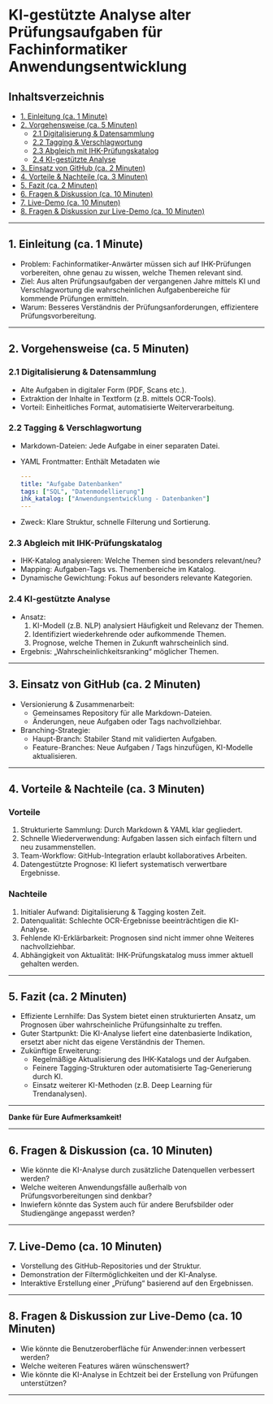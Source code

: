 # KI-gestützte Analyse alter Prüfungsaufgaben für Fachinformatiker Anwendungsentwicklung

## Inhaltsverzeichnis

- [1. Einleitung (ca. 1 Minute)](#1-einleitung-ca-1-minute)
- [2. Vorgehensweise (ca. 5 Minuten)](#2-vorgehensweise-ca-5-minuten)
  - [2.1 Digitalisierung & Datensammlung](#21-digitalisierung--datensammlung)
  - [2.2 Tagging & Verschlagwortung](#22-tagging--verschlagwortung)
  - [2.3 Abgleich mit IHK-Prüfungskatalog](#23-abgleich-mit-ihk-prüfungskatalog)
  - [2.4 KI-gestützte Analyse](#24-ki-gestützte-analyse)
- [3. Einsatz von GitHub (ca. 2 Minuten)](#3-einsatz-von-github-ca-2-minuten)
- [4. Vorteile & Nachteile (ca. 3 Minuten)](#4-vorteile--nachteile-ca-3-minuten)
- [5. Fazit (ca. 2 Minuten)](#5-fazit-ca-2-minuten)
- [6. Fragen & Diskussion (ca. 10 Minuten)](#6-fragen--diskussion-ca-10-minuten)
- [7. Live-Demo (ca. 10 Minuten)](#7-live-demo-ca-10-minuten)
- [8. Fragen & Diskussion zur Live-Demo (ca. 10 Minuten)](#8-fragen--diskussion-zur-live-demo-ca-10-minuten)

---

## 1. Einleitung (ca. 1 Minute)

- Problem: Fachinformatiker-Anwärter müssen sich auf IHK-Prüfungen vorbereiten, ohne genau zu wissen, welche Themen relevant sind.
- Ziel: Aus alten Prüfungsaufgaben der vergangenen Jahre mittels KI und Verschlagwortung die wahrscheinlichen Aufgabenbereiche für kommende Prüfungen ermitteln.
- Warum: Besseres Verständnis der Prüfungsanforderungen, effizientere Prüfungsvorbereitung.

---

## 2. Vorgehensweise (ca. 5 Minuten)

### 2.1 Digitalisierung & Datensammlung

- Alte Aufgaben in digitaler Form (PDF, Scans etc.).
- Extraktion der Inhalte in Textform (z.B. mittels OCR-Tools).
- Vorteil: Einheitliches Format, automatisierte Weiterverarbeitung.

### 2.2 Tagging & Verschlagwortung

- Markdown-Dateien: Jede Aufgabe in einer separaten Datei.
- YAML Frontmatter: Enthält Metadaten wie

  ```yaml
  ---
  title: "Aufgabe Datenbanken"
  tags: ["SQL", "Datenmodellierung"]
  ihk_katalog: ["Anwendungsentwicklung - Datenbanken"]
  ---
  ```

- Zweck: Klare Struktur, schnelle Filterung und Sortierung.

### 2.3 Abgleich mit IHK-Prüfungskatalog

- IHK-Katalog analysieren: Welche Themen sind besonders relevant/neu?
- Mapping: Aufgaben-Tags vs. Themenbereiche im Katalog.
- Dynamische Gewichtung: Fokus auf besonders relevante Kategorien.

### 2.4 KI-gestützte Analyse

- Ansatz:
  1. KI-Modell (z.B. NLP) analysiert Häufigkeit und Relevanz der Themen.
  2. Identifiziert wiederkehrende oder aufkommende Themen.
  3. Prognose, welche Themen in Zukunft wahrscheinlich sind.
- Ergebnis: „Wahrscheinlichkeitsranking“ möglicher Themen.

---

## 3. Einsatz von GitHub (ca. 2 Minuten)

- Versionierung & Zusammenarbeit:
  - Gemeinsames Repository für alle Markdown-Dateien.
  - Änderungen, neue Aufgaben oder Tags nachvollziehbar.
- Branching-Strategie:
  - Haupt-Branch: Stabiler Stand mit validierten Aufgaben.
  - Feature-Branches: Neue Aufgaben / Tags hinzufügen, KI-Modelle aktualisieren.

---

## 4. Vorteile & Nachteile (ca. 3 Minuten)

### Vorteile

1. Strukturierte Sammlung: Durch Markdown & YAML klar gegliedert.
2. Schnelle Wiederverwendung: Aufgaben lassen sich einfach filtern und neu zusammenstellen.
3. Team-Workflow: GitHub-Integration erlaubt kollaboratives Arbeiten.
4. Datengestützte Prognose: KI liefert systematisch verwertbare Ergebnisse.

### Nachteile

1. Initialer Aufwand: Digitalisierung & Tagging kosten Zeit.
2. Datenqualität: Schlechte OCR-Ergebnisse beeinträchtigen die KI-Analyse.
3. Fehlende KI-Erklärbarkeit: Prognosen sind nicht immer ohne Weiteres nachvollziehbar.
4. Abhängigkeit von Aktualität: IHK-Prüfungskatalog muss immer aktuell gehalten werden.

---

## 5. Fazit (ca. 2 Minuten)

- Effiziente Lernhilfe: Das System bietet einen strukturierten Ansatz, um Prognosen über wahrscheinliche Prüfungsinhalte zu treffen.
- Guter Startpunkt: Die KI-Analyse liefert eine datenbasierte Indikation, ersetzt aber nicht das eigene Verständnis der Themen.
- Zukünftige Erweiterung:
  - Regelmäßige Aktualisierung des IHK-Katalogs und der Aufgaben.
  - Feinere Tagging-Strukturen oder automatisierte Tag-Generierung durch KI.
  - Einsatz weiterer KI-Methoden (z.B. Deep Learning für Trendanalysen).

---

**Danke für Eure Aufmerksamkeit!**

---

## 6. Fragen & Diskussion (ca. 10 Minuten)

- Wie könnte die KI-Analyse durch zusätzliche Datenquellen verbessert werden?
- Welche weiteren Anwendungsfälle außerhalb von Prüfungsvorbereitungen sind denkbar?
- Inwiefern könnte das System auch für andere Berufsbilder oder Studiengänge angepasst werden?

---

## 7. Live-Demo (ca. 10 Minuten)

- Vorstellung des GitHub-Repositories und der Struktur.
- Demonstration der Filtermöglichkeiten und der KI-Analyse.
- Interaktive Erstellung einer „Prüfung“ basierend auf den Ergebnissen.

---

## 8. Fragen & Diskussion zur Live-Demo (ca. 10 Minuten)

- Wie könnte die Benutzeroberfläche für Anwender:innen verbessert werden?
- Welche weiteren Features wären wünschenswert?
- Wie könnte die KI-Analyse in Echtzeit bei der Erstellung von Prüfungen unterstützen?

---
